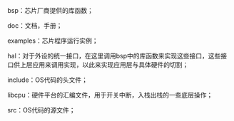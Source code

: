 

bsp：芯片厂商提供的库函数；

doc：文档，手册；

examples：芯片程序运行实例；

hal：对于外设的统一接口，在这里调用bsp中的库函数来实现这些接口，这些接口供上层应用来调用实现，以此来实现应用层与具体硬件的切割；

include：OS代码的头文件；

libcpu：硬件平台的汇编文件，用于开关中断，入栈出栈的一些底层操作；

src：OS代码的源文件；